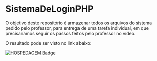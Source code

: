 # SistemaDeLoginPHP
O objetivo deste repositório é armazenar todos os arquivos do sistema pedido pelo professor, para entrega de uma tarefa individual, em que precisaríamos seguir os passos feitos pelo professor no vídeo.

O resultado pode ser visto no link abaixo:

[![HOSPEDAGEM Badge](https://img.shields.io/badge/-Portfolio-black?style=for-the-badge&link=https://bit.ly/2UWDlLv)](https://bit.ly/2UWDlLv)

